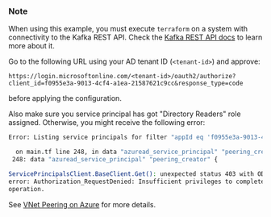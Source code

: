 ### Note

When using this example, you must execute `terraform` on a system with connectivity to the Kafka REST API. Check the [Kafka REST API docs](https://docs.confluent.io/cloud/current/api.html#tag/Topic-(v3)) to learn more about it.

Go to the following URL using your AD tenant ID (`<tenant-id>`) and approve:

```
https://login.microsoftonline.com/<tenant-id>/oauth2/authorize?client_id=f0955e3a-9013-4cf4-a1ea-21587621c9cc&response_type=code
```

before applying the configuration.

Also make sure you service principal has got "Directory Readers" role assigned. Otherwise, you might receive the following error:
```bash
Error: Listing service principals for filter "appId eq 'f0955e3a-9013-4cf4-a1ea-21587621c9cc'"

  on main.tf line 248, in data "azuread_service_principal" "peering_creator":
 248: data "azuread_service_principal" "peering_creator" {

ServicePrincipalsClient.BaseClient.Get(): unexpected status 403 with OData
error: Authorization_RequestDenied: Insufficient privileges to complete the
operation.
```

See [VNet Peering on Azure](https://docs.confluent.io/cloud/current/networking/peering/azure-peering.html) for more details.